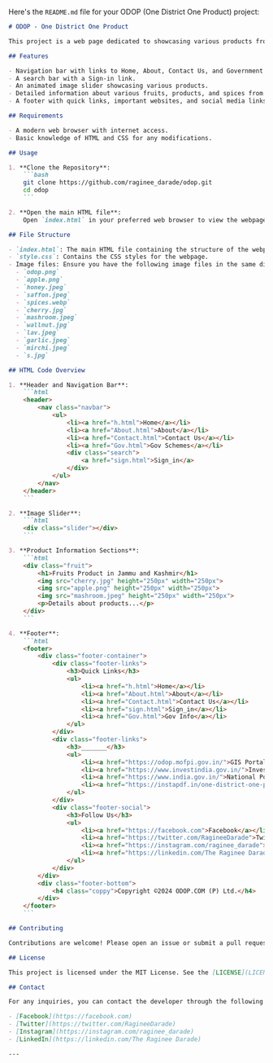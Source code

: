 Here's the `README.md` file for your ODOP (One District One Product) project:

```markdown
# ODOP - One District One Product

This project is a web page dedicated to showcasing various products from the Jammu and Kashmir region as part of the One District One Product (ODOP) initiative. It includes information about fruits, other products, and spices from the region, along with a navigation menu, an image slider, and a footer with useful links.

## Features

- Navigation bar with links to Home, About, Contact Us, and Government Schemes pages.
- A search bar with a Sign-in link.
- An animated image slider showcasing various products.
- Detailed information about various fruits, products, and spices from Jammu and Kashmir.
- A footer with quick links, important websites, and social media links.

## Requirements

- A modern web browser with internet access.
- Basic knowledge of HTML and CSS for any modifications.

## Usage

1. **Clone the Repository**:
    ```bash
    git clone https://github.com/raginee_darade/odop.git
    cd odop
    ```

2. **Open the main HTML file**:
    Open `index.html` in your preferred web browser to view the webpage.

## File Structure

- `index.html`: The main HTML file containing the structure of the webpage.
- `style.css`: Contains the CSS styles for the webpage.
- Image files: Ensure you have the following image files in the same directory:
  - `odop.png`
  - `apple.png`
  - `honey.jpeg`
  - `saffon.jpeg`
  - `spices.webp`
  - `cherry.jpg`
  - `mashroom.jpeg`
  - `wallnut.jpg`
  - `lav.jpeg`
  - `garlic.jpeg`
  - `mirchi.jpeg`
  - `s.jpg`

## HTML Code Overview

1. **Header and Navigation Bar**:
    ```html
    <header>
        <nav class="navbar">
            <ul>
                <li><a href="h.html">Home</a></li>
                <li><a href="About.html">About</a></li>
                <li><a href="Contact.html">Contact Us</a></li>
                <li><a href="Gov.html">Gov Schemes</a></li>
                <div class="search">
                    <a href="sign.html">Sign_in</a>
                </div>
            </ul>
        </nav>
    </header>
    ```

2. **Image Slider**:
    ```html
    <div class="slider"></div>
    ```

3. **Product Information Sections**:
    ```html
    <div class="fruit">
        <h1>Fruits Product in Jammu and Kashmir</h1>
        <img src="cherry.jpg" height="250px" width="250px">
        <img src="apple.png" height="250px" width="250px">
        <img src="mashroom.jpeg" height="250px" width="250px">
        <p>Details about products...</p>
    </div>
    ```

4. **Footer**:
    ```html
    <footer>
        <div class="footer-container">
            <div class="footer-links">
                <h3>Quick Links</h3>
                <ul>
                    <li><a href="h.html">Home</a></li>
                    <li><a href="About.html">About</a></li>
                    <li><a href="Contact.html">Contact Us</a></li>
                    <li><a href="sign.html">Sign_in</a></li>
                    <li><a href="Gov.html">Gov Info</a></li>
                </ul>
            </div>
            <div class="footer-links">
                <h3>_______</h3>
                <ul>
                    <li><a href="https://odop.mofpi.gov.in/">GIS Portal</a></li>
                    <li><a href="https://www.investindia.gov.in/">Invest India</a></li>
                    <li><a href="https://www.india.gov.in/">National Portal</a></li>
                    <li><a href="https://instapdf.in/one-district-one-product-list/">Product List</a></li>
                </ul>
            </div>
            <div class="footer-social">
                <h3>Follow Us</h3>
                <ul>
                    <li><a href="https://facebook.com">Facebook</a></li>
                    <li><a href="https://twitter.com/RagineeDarade">Twitter</a></li>
                    <li><a href="https://instagram.com/raginee_darade">Instagram</a></li>
                    <li><a href="https://linkedin.com/The Raginee Darade">LinkedIn</a></li>
                </ul>
            </div>
        </div>
        <div class="footer-bottom">
            <h4 class="coppy">Copyright ©2024 ODOP.COM (P) Ltd.</h4>
        </div>
    </footer>
    ```

## Contributing

Contributions are welcome! Please open an issue or submit a pull request on GitHub.

## License

This project is licensed under the MIT License. See the [LICENSE](LICENSE) file for details.

## Contact

For any inquiries, you can contact the developer through the following links:

- [Facebook](https://facebook.com)
- [Twitter](https://twitter.com/RagineeDarade)
- [Instagram](https://instagram.com/raginee_darade)
- [LinkedIn](https://linkedin.com/The Raginee Darade)

---

 
```

 
